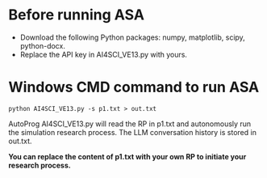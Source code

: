 # Before running ASA
- Download the following Python packages: numpy, matplotlib, scipy, python-docx.
- Replace the API key in AI4SCI_VE13.py with yours.

# Windows CMD command to run ASA
```python AI4SCI_VE13.py -s p1.txt > out.txt```

AutoProg AI4SCI_VE13.py will read the RP in p1.txt and autonomously run the simulation research process. The LLM conversation history is stored in out.txt. 

**You can replace the content of p1.txt with your own RP to initiate your research process.**
